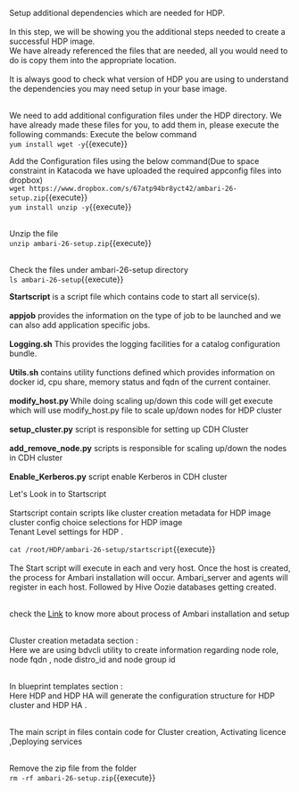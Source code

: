Setup additional dependencies which are needed for HDP.
<br>
<br>
In this step, we will be showing you the additional steps needed to create a successful HDP image.<br> 
We have already referenced the files that are needed, all you would need to do is copy them into the appropriate location. <br>
<br>It is always good to check what version of HDP you are using to understand the dependencies you may need setup in your base image.


<br>We need to add additional configuration files under the HDP directory. We have already made these files for you, to add them in, please execute the following commands:
Execute the below command
<br>`yum install wget -y`{{execute}}

Add the Configuration files using the below command(Due to space constraint in Katacoda we have uploaded the required appconfig files into dropbox)<br>
`wget https://www.dropbox.com/s/67atp94br8yct42/ambari-26-setup.zip`{{execute}}
<br>`yum install unzip -y`{{execute}}

<br>Unzip the file<br>
`unzip ambari-26-setup.zip`{{execute}}

<br>Check the files under ambari-26-setup directory
<br>`ls ambari-26-setup`{{execute}}

<b>Startscript</b> is a script file which contains code to start all service(s).<br>
<br><b>appjob</b> provides the information on the type of job to be launched and we can also add application specific jobs.<br>
<br><b>Logging.sh</b> This provides the logging facilities for a catalog configuration bundle.<br> 
<br><b>Utils.sh</b> contains utility functions defined which provides information on docker id, cpu share, memory status and fqdn of the current container.<br>
<br>
<b>modify_host.py </b>While doing scaling up/down this code will get execute which will use modify_host.py file to scale up/down nodes for HDP cluster<br>
<br>
<b>setup_cluster.py</b> script is responsible for setting up CDH Cluster <br>
<br><b>add_remove_node.py</b>  scripts is responsible for scaling up/down the nodes in CDH cluster<br>
<br><b>Enable_Kerberos.py</b> script enable Kerberos in CDH cluster<br>

Let's Look in to Startscript<br>
<br>Startscript contain scripts like cluster creation metadata for HDP image 
<br>cluster config choice selections for HDP image
<br>Tenant Level settings  for HDP .

`cat /root/HDP/ambari-26-setup/startscript`{{execute}}
<br>
<br>The Start script will execute in each and very host. Once the host is created, the process for Ambari installation will occur. Ambari_server and agents will register in each host. Followed by Hive Oozie databases getting created.

<br>check the [Link](https://docs.hortonworks.com/HDPDocuments/Ambari-2.7.3.0/administering-ambari/content/amb_install_the_ambari_agents_manually_on_rhel-centos-oracle_7.html) to know more about process of Ambari installation and setup

<br>Cluster creation metadata section :
<br>Here we are using bdvcli utility to create information regarding node role, node fqdn , node distro_id and node group id

<br>In blueprint templates section :
<br>Here HDP and HDP HA will generate the configuration structure for HDP cluster and HDP HA .

<br>The main script in files contain code for Cluster creation, Activating licence ,Deploying services


<br>Remove the zip file from the folder
<br>`rm -rf ambari-26-setup.zip`{{execute}}









